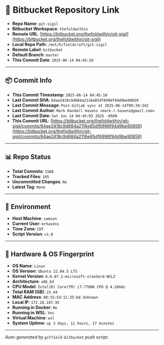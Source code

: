 # 🔗 Bitbucket Repository Link

- **Repo Name**: `git-sigil`
- **Bitbucket Workspace**: `thefoldwithin`
- **Remote URL**: [https://bitbucket.org/thefoldwithin/git-sigil](https://bitbucket.org/thefoldwithin/git-sigil)
- **Local Repo Path**: `/mnt/h/fieldcraft/git-sigil`
- **Remote Label**: `bitbucket`
- **Default Branch**: `master`
- **This Commit Date**: `2025-06-14 04:45:10`

---

## 📦 Commit Info

- **This Commit Timestamp**: `2025-06-14 04:45:10`
- **Last Commit SHA**: `64ae2418c9d684a2116e85df6996f94d9be90859`
- **Last Commit Message**: `Post-GitLab sync at 2025-06-14T09:39:34Z`
- **Last Commit Author**: `Mark Randall Havens <mark.r.havens@gmail.com>`
- **Last Commit Date**: `Sat Jun 14 04:45:03 2025 -0500`
- **This Commit URL**: [https://bitbucket.org/thefoldwithin/git-sigil/commits/64ae2418c9d684a2116e85df6996f94d9be90859](https://bitbucket.org/thefoldwithin/git-sigil/commits/64ae2418c9d684a2116e85df6996f94d9be90859)

---

## 📊 Repo Status

- **Total Commits**: `1588`
- **Tracked Files**: `165`
- **Uncommitted Changes**: `No`
- **Latest Tag**: `None`

---

## 🧭 Environment

- **Host Machine**: `samson`
- **Current User**: `mrhavens`
- **Time Zone**: `CDT`
- **Script Version**: `v1.0`

---

## 🧬 Hardware & OS Fingerprint

- **OS Name**: `Linux`
- **OS Version**: `Ubuntu 22.04.5 LTS`
- **Kernel Version**: `6.6.87.1-microsoft-standard-WSL2`
- **Architecture**: `x86_64`
- **CPU Model**: `Intel(R) Core(TM) i7-7700K CPU @ 4.20GHz`
- **Total RAM (GB)**: `23.44`
- **MAC Address**: `00:15:5d:11:35:bd
Unknown`
- **Local IP**: `172.28.107.95`
- **Running in Docker**: `No`
- **Running in WSL**: `Yes`
- **Virtual Machine**: `wsl`
- **System Uptime**: `up 3 days, 11 hours, 17 minutes`

---

_Auto-generated by `gitfield-bitbucket` push script._
